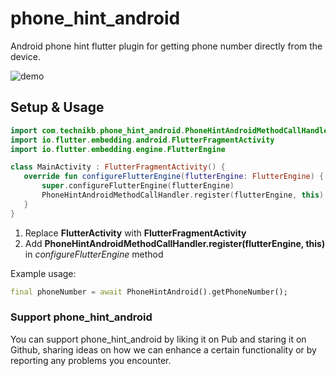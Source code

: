 # phone_hint_android

Android phone hint flutter plugin for getting phone number directly from the device.

![demo](https://github.com/user-attachments/assets/c6c132eb-85e5-4870-8f1b-9a57ee5a4d3a)

## Setup & Usage

 ```kotlin
import com.technikb.phone_hint_android.PhoneHintAndroidMethodCallHandler
import io.flutter.embedding.android.FlutterFragmentActivity
import io.flutter.embedding.engine.FlutterEngine

class MainActivity : FlutterFragmentActivity() {
    override fun configureFlutterEngine(flutterEngine: FlutterEngine) {
        super.configureFlutterEngine(flutterEngine)
        PhoneHintAndroidMethodCallHandler.register(flutterEngine, this)
    }
}
```
1. Replace **FlutterActivity** with **FlutterFragmentActivity**
2. Add **PhoneHintAndroidMethodCallHandler.register(flutterEngine, this)** in _configureFlutterEngine_ method

Example usage:
```dart
final phoneNumber = await PhoneHintAndroid().getPhoneNumber();
```

### Support phone_hint_android

You can support phone_hint_android by liking it on Pub and staring it on Github, sharing ideas on how we can enhance a certain functionality or by reporting any problems you encounter.
